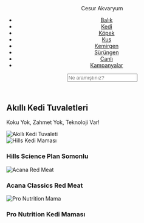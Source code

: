 <!DOCTYPE html>
<html lang="tr">
<head>
  <meta charset="UTF-8">
  <meta name="viewport" content="width=device-width, initial-scale=1.0">
  <title>Cesur Akvaryum</title>
  <link rel="stylesheet" href="style.css">
</head>
<body>

  <!-- ÜST MENÜ -->
  <header>
    <div class="logo">Cesur Akvaryum</div>
    <nav>
      <ul class="nav-menu">
        <li><a href="#">Balık</a></li>
        <li><a href="#">Kedi</a></li>
        <li><a href="#">Köpek</a></li>
        <li><a href="#">Kuş</a></li>
        <li><a href="#">Kemirgen</a></li>
        <li><a href="#">Sürüngen</a></li>
        <li><a href="#">Canlı</a></li>
        <li><a href="#">Kampanyalar</a></li>
      </ul>
    </nav>
    <input type="text" placeholder="Ne aramıştınız?" class="search">
  </header>

  <!-- TANITIM ALANI -->
  <section class="hero">
    <div class="hero-text">
      <h1>Akıllı <span>Kedi Tuvaletleri</span></h1>
      <p>Koku Yok, Zahmet Yok, Teknoloji Var!</p>
    </div>
    <div class="hero-image">
      <img src="cat-toilet.png" alt="Akıllı Kedi Tuvaleti">
    </div>
  </section>

  <!-- ÜRÜNLER -->
  <section class="products">
    <div class="product-card">
      <img src="hills-cat-food.jpg" alt="Hills Kedi Maması">
      <h3>Hills Science Plan Somonlu</h3>
    </div>
    <div class="product-card">
      <img src="acana-red.jpg" alt="Acana Red Meat">
      <h3>Acana Classics Red Meat</h3>
    </div>
    <div class="product-card">
      <img src="pro-nutrition.jpg" alt="Pro Nutrition Mama">
      <h3>Pro Nutrition Kedi Maması</h3>
    </div>
  </section>

</body>
</html>
